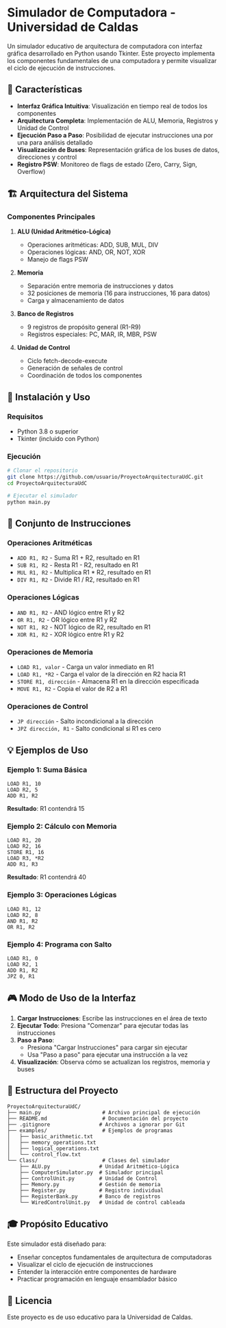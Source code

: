 # Simulador de Computadora - Universidad de Caldas

Un simulador educativo de arquitectura de computadora con interfaz gráfica desarrollado en Python usando Tkinter. Este proyecto implementa los componentes fundamentales de una computadora y permite visualizar el ciclo de ejecución de instrucciones.

## 🎯 Características

- **Interfaz Gráfica Intuitiva**: Visualización en tiempo real de todos los componentes
- **Arquitectura Completa**: Implementación de ALU, Memoria, Registros y Unidad de Control
- **Ejecución Paso a Paso**: Posibilidad de ejecutar instrucciones una por una para análisis detallado
- **Visualización de Buses**: Representación gráfica de los buses de datos, direcciones y control
- **Registro PSW**: Monitoreo de flags de estado (Zero, Carry, Sign, Overflow)

## 🏗️ Arquitectura del Sistema

### Componentes Principales

1. **ALU (Unidad Aritmético-Lógica)**
   - Operaciones aritméticas: ADD, SUB, MUL, DIV
   - Operaciones lógicas: AND, OR, NOT, XOR
   - Manejo de flags PSW

2. **Memoria**
   - Separación entre memoria de instrucciones y datos
   - 32 posiciones de memoria (16 para instrucciones, 16 para datos)
   - Carga y almacenamiento de datos

3. **Banco de Registros**
   - 9 registros de propósito general (R1-R9)
   - Registros especiales: PC, MAR, IR, MBR, PSW

4. **Unidad de Control**
   - Ciclo fetch-decode-execute
   - Generación de señales de control
   - Coordinación de todos los componentes

## 🚀 Instalación y Uso

### Requisitos

- Python 3.8 o superior
- Tkinter (incluido con Python)

### Ejecución

```bash
# Clonar el repositorio
git clone https://github.com/usuario/ProyectoArquitecturaUdC.git
cd ProyectoArquitecturaUdC

# Ejecutar el simulador
python main.py
```

## 📝 Conjunto de Instrucciones

### Operaciones Aritméticas
- `ADD R1, R2` - Suma R1 + R2, resultado en R1
- `SUB R1, R2` - Resta R1 - R2, resultado en R1
- `MUL R1, R2` - Multiplica R1 * R2, resultado en R1
- `DIV R1, R2` - Divide R1 / R2, resultado en R1

### Operaciones Lógicas
- `AND R1, R2` - AND lógico entre R1 y R2
- `OR R1, R2` - OR lógico entre R1 y R2
- `NOT R1, R2` - NOT lógico de R2, resultado en R1
- `XOR R1, R2` - XOR lógico entre R1 y R2

### Operaciones de Memoria
- `LOAD R1, valor` - Carga un valor inmediato en R1
- `LOAD R1, *R2` - Carga el valor de la dirección en R2 hacia R1
- `STORE R1, dirección` - Almacena R1 en la dirección especificada
- `MOVE R1, R2` - Copia el valor de R2 a R1

### Operaciones de Control
- `JP dirección` - Salto incondicional a la dirección
- `JPZ dirección, R1` - Salto condicional si R1 es cero

## 💡 Ejemplos de Uso

### Ejemplo 1: Suma Básica
```assembly
LOAD R1, 10
LOAD R2, 5
ADD R1, R2
```
**Resultado**: R1 contendrá 15

### Ejemplo 2: Cálculo con Memoria
```assembly
LOAD R1, 20
LOAD R2, 16
STORE R1, 16
LOAD R3, *R2
ADD R1, R3
```
**Resultado**: R1 contendrá 40

### Ejemplo 3: Operaciones Lógicas
```assembly
LOAD R1, 12
LOAD R2, 8
AND R1, R2
OR R1, R2
```

### Ejemplo 4: Programa con Salto
```assembly
LOAD R1, 0
LOAD R2, 1
ADD R1, R2
JPZ 0, R1
```

## 🎮 Modo de Uso de la Interfaz

1. **Cargar Instrucciones**: Escribe las instrucciones en el área de texto
2. **Ejecutar Todo**: Presiona "Comenzar" para ejecutar todas las instrucciones
3. **Paso a Paso**: 
   - Presiona "Cargar Instrucciones" para cargar sin ejecutar
   - Usa "Paso a paso" para ejecutar una instrucción a la vez
4. **Visualización**: Observa cómo se actualizan los registros, memoria y buses

## 📁 Estructura del Proyecto

```
ProyectoArquitecturaUdC/
├── main.py                    # Archivo principal de ejecución
├── README.md                  # Documentación del proyecto
├── .gitignore                # Archivos a ignorar por Git
├── examples/                  # Ejemplos de programas
│   ├── basic_arithmetic.txt
│   ├── memory_operations.txt
│   ├── logical_operations.txt
│   └── control_flow.txt
└── Class/                     # Clases del simulador
    ├── ALU.py                # Unidad Aritmético-Lógica
    ├── ComputerSimulator.py  # Simulador principal
    ├── ControlUnit.py        # Unidad de Control
    ├── Memory.py             # Gestión de memoria
    ├── Register.py           # Registro individual
    ├── RegisterBank.py       # Banco de registros
    └── WiredControlUnit.py   # Unidad de control cableada
```

## 🎓 Propósito Educativo

Este simulador está diseñado para:
- Enseñar conceptos fundamentales de arquitectura de computadoras
- Visualizar el ciclo de ejecución de instrucciones
- Entender la interacción entre componentes de hardware
- Practicar programación en lenguaje ensamblador básico

## 📄 Licencia

Este proyecto es de uso educativo para la Universidad de Caldas.
